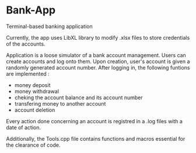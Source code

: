 # Bank-App
Terminal-based banking application

Currently, the app uses LibXL library to modify .xlsx files to store credentials of the accounts.

Application is a loose simulator of a bank account management. Users can create accounts and log onto them. Upon creation, user's account is given a randomly generated account number. After logging in, the following funtions are implemented :
- money deposit
- money withdrawal
- cheking the account balance and its account number
- transfering money to another account
- account deletion

Every action done concerning an account is registred in a .log files with a date of action.

Additionally, the Tools.cpp file contains functions and macros essential for the clearance of code.
